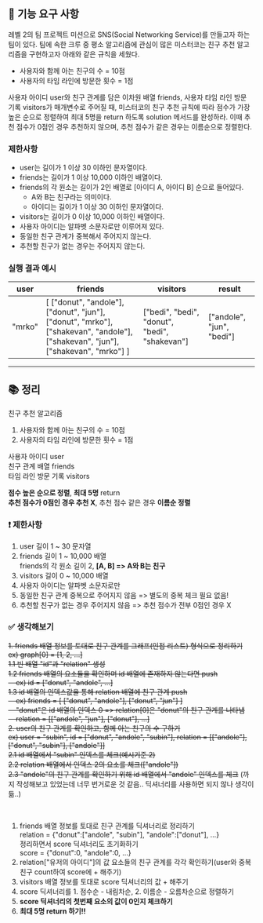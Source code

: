 ## 🚀 기능 요구 사항

레벨 2의 팀 프로젝트 미션으로 SNS(Social Networking Service)를 만들고자 하는 팀이 있다. 팀에 속한 크루 중 평소 알고리즘에 관심이 많은 미스터코는 친구 추천 알고리즘을 구현하고자 아래와 같은 규칙을 세웠다.
- 사용자와 함께 아는 친구의 수 = 10점 
- 사용자의 타임 라인에 방문한 횟수 = 1점

사용자 아이디 user와 친구 관계를 담은 이차원 배열 friends, 사용자 타임 라인 방문 기록 visitors가 매개변수로 주어질 때, 미스터코의 친구 추천 규칙에 따라 점수가 가장 높은 순으로 정렬하여 최대 5명을 return 하도록 solution 메서드를 완성하라. 이때 추천 점수가 0점인 경우 추천하지 않으며, 추천 점수가 같은 경우는 이름순으로 정렬한다.

### 제한사항

- user는 길이가 1 이상 30 이하인 문자열이다.
- friends는 길이가 1 이상 10,000 이하인 배열이다.
- friends의 각 원소는 길이가 2인 배열로 [아이디 A, 아이디 B] 순으로 들어있다.
  - A와 B는 친구라는 의미이다.
  - 아이디는 길이가 1 이상 30 이하인 문자열이다.
- visitors는 길이가 0 이상 10,000 이하인 배열이다.
- 사용자 아이디는 알파벳 소문자로만 이루어져 있다.
- 동일한 친구 관계가 중복해서 주어지지 않는다.
- 추천할 친구가 없는 경우는 주어지지 않는다.

### 실행 결과 예시

| user   | friends                                                                                                                         | visitors                                      | result                    |
| ------ | ------------------------------------------------------------------------------------------------------------------------------- | --------------------------------------------- | ------------------------- |
| "mrko" | [ ["donut", "andole"], ["donut", "jun"], ["donut", "mrko"], ["shakevan", "andole"], ["shakevan", "jun"], ["shakevan", "mrko"] ] | ["bedi", "bedi", "donut", "bedi", "shakevan"] | ["andole", "jun", "bedi"] |

---

## 📚 정리

친구 추천 알고리즘
1. 사용자와 함께 아는 친구의 수 = 10점
2. 사용자의 타임 라인에 방문한 횟수 = 1점

사용자 아이디 user  
친구 관계 배열 friends  
타임 라인 방문 기록 visitors  

__점수 높은 순으로 정렬__, __최대 5명__ return  
__추천 점수가 0점인 경우 추천 X__, 추천 점수 같은 경우 __이름순 정렬__

### ❗ 제한사항  
1. user 길이 1 ~ 30 문자열
2. friends 길이 1 ~ 10,000 배열  
   friends의 각 원소 길이 2, __[A, B] => A와 B는 친구__  
3. visitors 길이 0 ~ 10,000 배열
4. 사용자 아이디는 알파벳 소문자로만
5. 동일한 친구 관계 중복으로 주어지지 않음 => 별도의 중복 체크 필요 없음!
6. 추천할 친구가 없는 경우 주어지지 않음 => 추천 점수가 전부 0점인 경우 X

### ✅ 생각해보기
~~1. friends 배열 정보를 토대로 친구 관계를 그래프(인접 리스트) 형식으로 정리하기  
   ex) graph[0] = [1, 2, ...]   
   1.1 빈 배열 "id"과 "relation" 생성  
   1.2 friends 배열의 요소들을 확인하며 id 배열에 존재하지 않는다면 push  
      &nbsp; &nbsp; ex) id = ["donut", "andole", ...]  
   1.3 id 배열의 인덱스값을 통해 relation 배열에 친구 관계 push  
      &nbsp; &nbsp; ex) friends = [ ["donut", "andole"], ["donut", "jun"] ]  
      &nbsp; &nbsp; "donut"은 id 배열의 인덱스 0 => relation[0]은 "donut"의 친구 관계를 나타냄  
      &nbsp; &nbsp; relation = [["andole", "jun"], ["donut"], ...]~~  
~~2. user의 친구 관계를 확인하고, 함께 아는 친구의 수 구하기  
   ex) user = "subin", id = ["donut", "andole", "subin"], relation = [["andole"], ["donut", "subin"], ["andole"]]  
  2.1 id 배열에서 "subin" 인덱스를 체크(예시기준 2)  
  2.2 relation 배열에서 인덱스 2의 요소를 체크(["andole"])  
  2.3 "andole"의 친구 관계를 확인하기 위해 id 배열에서 "andole" 인덱스를 체크~~ (까지 작성해보고 있었는데 너무 번거로운 것 같음.. 딕셔너리를 사용하면 되지 않나 생각이 듦..)

</br>

1. friends 배열 정보를 토대로 친구 관계를 딕셔너리로 정리하기   
  relation = {"donut":["andole", "subin"], "andole":["donut"], ...}  
  정리하면서 score 딕셔너리도 초기화하기  
  score = {"donut":0, "andole":0, ...}
2. relation["유저의 아이디"]의 값 요소들의 친구 관계를 각각 확인하기(user와 중복 친구 count하여 score에 + 해주기)
3. visitors 배열 정보를 토대로 score 딕셔너리의 값 + 해주기
4. score 딕셔너리를 1. 점수순 - 내림차순, 2. 이름순 - 오름차순으로 정렬하기
5. __score 딕셔너리의 첫번째 요소의 값이 0인지 체크하기__
6. __최대 5명 return 하기!!__